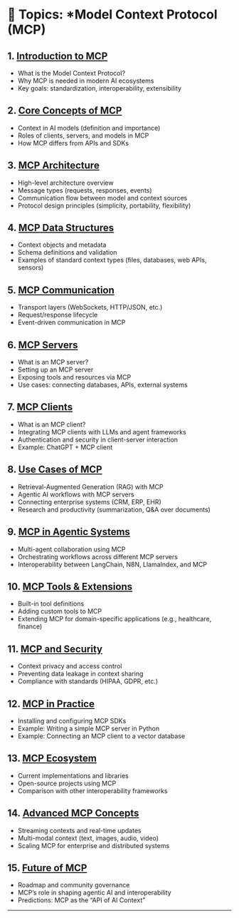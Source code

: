 # 📘 Topics: *Model Context Protocol (MCP)

## 1. [Introduction to MCP](#)

* What is the Model Context Protocol?
* Why MCP is needed in modern AI ecosystems
* Key goals: standardization, interoperability, extensibility

## 2. [Core Concepts of MCP](#)

* Context in AI models (definition and importance)
* Roles of clients, servers, and models in MCP
* How MCP differs from APIs and SDKs

## 3. [MCP Architecture](#)

* High-level architecture overview
* Message types (requests, responses, events)
* Communication flow between model and context sources
* Protocol design principles (simplicity, portability, flexibility)

## 4. [MCP Data Structures](#)

* Context objects and metadata
* Schema definitions and validation
* Examples of standard context types (files, databases, web APIs, sensors)

## 5. [MCP Communication](#)

* Transport layers (WebSockets, HTTP/JSON, etc.)
* Request/response lifecycle
* Event-driven communication in MCP

## 6. [MCP Servers](#)

* What is an MCP server?
* Setting up an MCP server
* Exposing tools and resources via MCP
* Use cases: connecting databases, APIs, external systems

## 7. [MCP Clients](#)

* What is an MCP client?
* Integrating MCP clients with LLMs and agent frameworks
* Authentication and security in client-server interaction
* Example: ChatGPT + MCP client

## 8. [Use Cases of MCP](#)

* Retrieval-Augmented Generation (RAG) with MCP
* Agentic AI workflows with MCP servers
* Connecting enterprise systems (CRM, ERP, EHR)
* Research and productivity (summarization, Q\&A over documents)

## 9. [MCP in Agentic Systems](#)

* Multi-agent collaboration using MCP
* Orchestrating workflows across different MCP servers
* Interoperability between LangChain, N8N, LlamaIndex, and MCP

## 10. [MCP Tools & Extensions](#)

* Built-in tool definitions
* Adding custom tools to MCP
* Extending MCP for domain-specific applications (e.g., healthcare, finance)

## 11. [MCP and Security](#)

* Context privacy and access control
* Preventing data leakage in context sharing
* Compliance with standards (HIPAA, GDPR, etc.)

## 12. [MCP in Practice](#)

* Installing and configuring MCP SDKs
* Example: Writing a simple MCP server in Python
* Example: Connecting an MCP client to a vector database

## 13. [MCP Ecosystem](#)

* Current implementations and libraries
* Open-source projects using MCP
* Comparison with other interoperability frameworks

## 14. [Advanced MCP Concepts](#)

* Streaming contexts and real-time updates
* Multi-modal context (text, images, audio, video)
* Scaling MCP for enterprise and distributed systems

## 15. [Future of MCP](#)

* Roadmap and community governance
* MCP’s role in shaping agentic AI and interoperability
* Predictions: MCP as the “API of AI Context”

---

